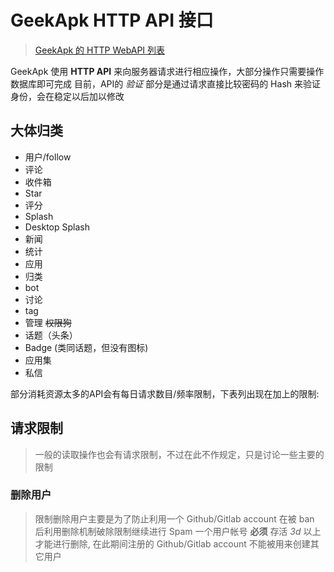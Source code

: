 # GeekApk HTTP API 接口
> [GeekApk 的 HTTP WebAPI 列表](WebAPI.md)

GeekApk 使用 __HTTP API__ 来向服务器请求进行相应操作，大部分操作只需要操作数据库即可完成
目前，API的 _验证_ 部分是通过请求直接比较密码的 Hash 来验证身份，会在稳定以后加以修改

## 大体归类
+ 用户/follow
+ 评论
+ 收件箱
+ Star
+ 评分
+ Splash
+ Desktop Splash
+ 新闻
+ 统计
+ 应用
+ 归类
+ bot
+ 讨论
+ tag
+ 管理 ~~权限狗~~
+ 话题（头条）
+ Badge (类同话题，但没有图标)
+ 应用集
+ 私信


部分消耗资源太多的API会有每日请求数目/频率限制，下表列出现在加上的限制:
## 请求限制
> 一般的读取操作也会有请求限制，不过在此不作规定，只是讨论一些主要的限制

### 删除用户
> 限制删除用户主要是为了防止利用一个 Github/Gitlab account 在被 ban 后利用删除机制破除限制继续进行 Spam
一个用户帐号 __必须__ 存活 _3d_ 以上才能进行删除, 在此期间注册的 Github/Gitlab account 不能被用来创建其它用户
